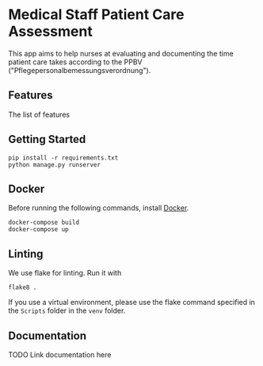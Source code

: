 # Medical Staff Patient Care Assessment
This app aims to help nurses at evaluating and documenting the time patient care takes
according to the PPBV ("Pflegepersonalbemessungsverordnung").

## Features
The list of features

## Getting Started
```
pip install -r requirements.txt
python manage.py runserver
```

## Docker
Before running the following commands, install [Docker](https://www.docker.com/).
```
docker-compose build
docker-compose up
```

## Linting

We use flake for linting. Run it with 

```
flake8 .
```

If you use a virtual environment, please use the flake command specified in the `Scripts` folder in the `venv` folder.

## Documentation
TODO Link documentation here